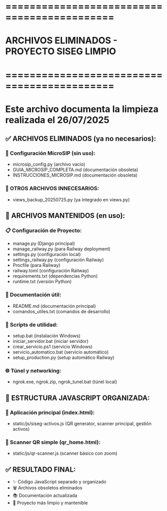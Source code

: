 # ============================================
# ARCHIVOS ELIMINADOS - PROYECTO SISEG LIMPIO
# ============================================
# Este archivo documenta la limpieza realizada el 26/07/2025

## ✅ ARCHIVOS ELIMINADOS (ya no necesarios):

### 📄 Configuración MicroSIP (sin uso):
- microsip_config.py (archivo vacío)
- GUIA_MICROSIP_COMPLETA.md (documentación obsoleta)
- INSTRUCCIONES_MICROSIP.md (documentación obsoleta)

### 🧹 OTROS ARCHIVOS INNECESARIOS:
- views_backup_20250725.py (ya integrado en views.py)

## 🔧 ARCHIVOS MANTENIDOS (en uso):

### 📋 Configuración de Proyecto:
- manage.py (Django principal)
- manage_railway.py (para Railway deployment)
- settings.py (configuración local)
- settings_railway.py (configuración Railway)
- Procfile (para Railway)
- railway.toml (configuración Railway)
- requirements.txt (dependencias Python)
- runtime.txt (versión Python)

### 📄 Documentación útil:
- README.md (documentación principal)
- comandos_utiles.txt (comandos de desarrollo)

### 🚀 Scripts de utilidad:
- setup.bat (instalación Windows)
- iniciar_servidor.bat (iniciar servidor)
- crear_servicio.ps1 (servicio Windows)
- servicio_automatico.bat (servicio automático)
- setup_production.py (setup automático Railway)

### 🌐 Túnel y networking:
- ngrok.exe, ngrok.zip, ngrok_tunel.bat (túnel local)

## 📁 ESTRUCTURA JAVASCRIPT ORGANIZADA:

### 🎯 Aplicación principal (index.html):
- static/js/siseg-activos.js (QR generator, scanner principal, gestión activos)

### 📱 Scanner QR simple (qr_home.html):
- static/js/qr-scanner.js (scanner básico con zoom)

## ✅ RESULTADO FINAL:
- ✨ Código JavaScript separado y organizado
- 🗑️ Archivos obsoletos eliminados
- 📚 Documentación actualizada
- 🎯 Proyecto más limpio y mantenible
